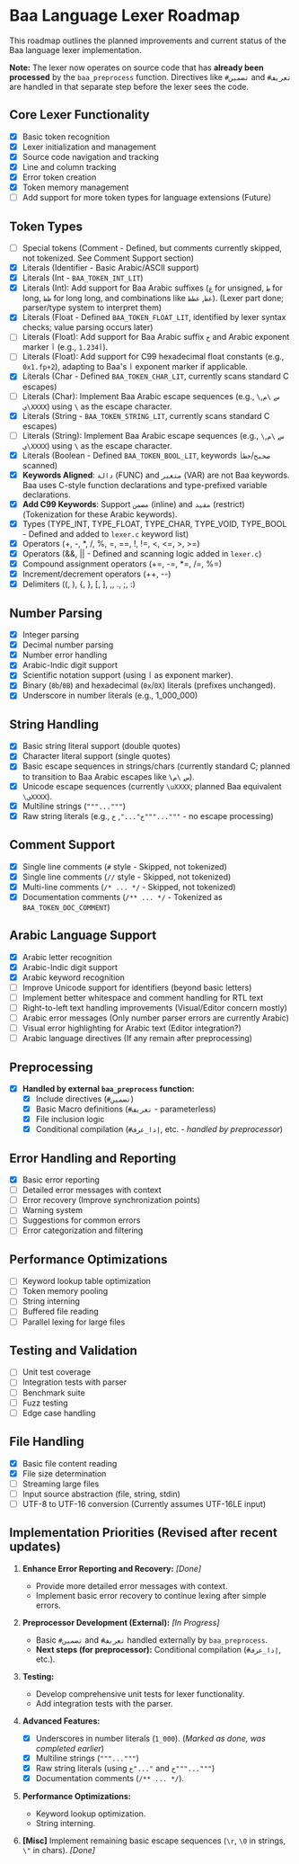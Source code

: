 # Baa Language Lexer Roadmap

This roadmap outlines the planned improvements and current status of the Baa language lexer implementation.

**Note:** The lexer now operates on source code that has **already been processed** by the `baa_preprocess` function. Directives like `#تضمين` and `#تعريف` are handled in that separate step before the lexer sees the code.

## Core Lexer Functionality

- [x] Basic token recognition
- [x] Lexer initialization and management
- [x] Source code navigation and tracking
- [x] Line and column tracking
- [x] Error token creation
- [x] Token memory management
- [ ] Add support for more token types for language extensions (Future)

## Token Types

- [ ] Special tokens (Comment - Defined, but comments currently skipped, not tokenized. See Comment Support section)
- [x] Literals (Identifier - Basic Arabic/ASCII support)
- [x] Literals (Int - `BAA_TOKEN_INT_LIT`)
- [x] Literals (Int): Add support for Baa Arabic suffixes (`غ` for unsigned, `ط` for long, `طط` for long long, and combinations like `غط`, `غطط`). (Lexer part done; parser/type system to interpret them)
- [x] Literals (Float - Defined `BAA_TOKEN_FLOAT_LIT`, identified by lexer syntax checks; value parsing occurs later)
- [ ] Literals (Float): Add support for Baa Arabic suffix `ح` and Arabic exponent marker `أ` (e.g., `1.23أ4`).
- [ ] Literals (Float): Add support for C99 hexadecimal float constants (e.g., `0x1.fp+2`), adapting to Baa's `أ` exponent marker if applicable.
- [x] Literals (Char - Defined `BAA_TOKEN_CHAR_LIT`, currently scans standard C escapes)
- [ ] Literals (Char): Implement Baa Arabic escape sequences (e.g., `\س`, `\م`, `\يXXXX`) using `\` as the escape character.
- [x] Literals (String - `BAA_TOKEN_STRING_LIT`, currently scans standard C escapes)
- [ ] Literals (String): Implement Baa Arabic escape sequences (e.g., `\س`, `\م`, `\يXXXX`) using `\` as the escape character.
- [x] Literals (Boolean - Defined `BAA_TOKEN_BOOL_LIT`, keywords `صحيح`/`خطأ` scanned)
- [x] **Keywords Aligned**: `دالة` (FUNC) and `متغير` (VAR) are not Baa keywords. Baa uses C-style function declarations and type-prefixed variable declarations.
- [x] **Add C99 Keywords**: Support `مضمن` (inline) and `مقيد` (restrict) (Tokenization for these Arabic keywords).
- [x] Types (TYPE_INT, TYPE_FLOAT, TYPE_CHAR, TYPE_VOID, TYPE_BOOL - Defined and added to `lexer.c` keyword list)
- [x] Operators (+, -, *, /, %, =, ==, !, !=, <, <=, >, >=)
- [x] Operators (&&, || - Defined and scanning logic added in `lexer.c`)
- [x] Compound assignment operators (+=, -=, *=, /=, %=)
- [x] Increment/decrement operators (++, --)
- [x] Delimiters ((, ), {, }, [, ], ,, ., ;, :)

## Number Parsing

- [x] Integer parsing
- [x] Decimal number parsing
- [x] Number error handling
- [x] Arabic-Indic digit support
- [x] Scientific notation support (using `أ` as exponent marker).
- [x] Binary (`0b`/`0B`) and hexadecimal (`0x`/`0X`) literals (prefixes unchanged).
- [x] Underscore in number literals (e.g., 1_000_000)

## String Handling

- [x] Basic string literal support (double quotes)
- [x] Character literal support (single quotes)
- [x] Basic escape sequences in strings/chars (currently standard C; planned to transition to Baa Arabic escapes like `\س`, `\م`).
- [x] Unicode escape sequences (currently `\uXXXX`; planned Baa equivalent `\يXXXX`).
- [x] Multiline strings (`"""..."""`)
- [x] Raw string literals (e.g., `خ"..."`, `خ"""..."""` - no escape processing)

## Comment Support

- [x] Single line comments (`#` style - Skipped, not tokenized)
- [x] Single line comments (`//` style - Skipped, not tokenized)
- [x] Multi-line comments (`/* ... */` - Skipped, not tokenized)
- [x] Documentation comments (`/** ... */` - Tokenized as `BAA_TOKEN_DOC_COMMENT`)

## Arabic Language Support

- [x] Arabic letter recognition
- [x] Arabic-Indic digit support
- [x] Arabic keyword recognition
- [ ] Improve Unicode support for identifiers (beyond basic letters)
- [ ] Implement better whitespace and comment handling for RTL text
- [ ] Right-to-left text handling improvements (Visual/Editor concern mostly)
- [ ] Arabic error messages (Only number parser errors are currently Arabic)
- [ ] Visual error highlighting for Arabic text (Editor integration?)
- [ ] Arabic language directives (If any remain after preprocessing)

## Preprocessing

- [x] **Handled by external `baa_preprocess` function:**
  - [x] Include directives (`#تضمين`)
  - [x] Basic Macro definitions (`#تعريف` - parameterless)
  - [x] File inclusion logic
  - [x] Conditional compilation (`#إذا_عرف`, etc. - *handled by preprocessor*)

## Error Handling and Reporting

- [x] Basic error reporting
- [ ] Detailed error messages with context
- [ ] Error recovery (Improve synchronization points)
- [ ] Warning system
- [ ] Suggestions for common errors
- [ ] Error categorization and filtering

## Performance Optimizations

- [ ] Keyword lookup table optimization
- [ ] Token memory pooling
- [ ] String interning
- [ ] Buffered file reading
- [ ] Parallel lexing for large files

## Testing and Validation

- [ ] Unit test coverage
- [ ] Integration tests with parser
- [ ] Benchmark suite
- [ ] Fuzz testing
- [ ] Edge case handling

## File Handling

- [x] Basic file content reading
- [x] File size determination
- [ ] Streaming large files
- [ ] Input source abstraction (file, string, stdin)
- [ ] UTF-8 to UTF-16 conversion (Currently assumes UTF-16LE input)

## Implementation Priorities (Revised after recent updates)

1. **Enhance Error Reporting and Recovery:** *[Done]*
    - Provide more detailed error messages with context.
    - Implement basic error recovery to continue lexing after simple errors.

2. **Preprocessor Development (External):** *[In Progress]*
    - Basic `#تضمين` and `#تعريف` handled externally by `baa_preprocess`.
    - **Next steps (for preprocessor):** Conditional compilation (`#إذا_عرف`, etc.).

3. **Testing:**
    - Develop comprehensive unit tests for lexer functionality.
    - Add integration tests with the parser.

4. **Advanced Features:**
    - [x] Underscores in number literals (`1_000`). (*Marked as done, was completed earlier*)
    - [x] Multiline strings (`"""..."""`)
    - [x] Raw string literals (using `خ"..."` and `خ"""..."""`)
    - [x] Documentation comments (`/** ... */`).

5. **Performance Optimizations:**
    - Keyword lookup optimization.
    - String interning.

6. **[Misc]** Implement remaining basic escape sequences (`\r`, `\0` in strings, `\"` in chars). *[Done]*
